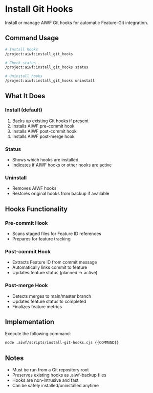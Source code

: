 # Install Git Hooks

Install or manage AIWF Git hooks for automatic Feature-Git integration.

## Command Usage

```bash
# Install hooks
/project:aiwf:install_git_hooks

# Check status
/project:aiwf:install_git_hooks status

# Uninstall hooks
/project:aiwf:install_git_hooks uninstall
```

## What It Does

### Install (default)
1. Backs up existing Git hooks if present
2. Installs AIWF pre-commit hook
3. Installs AIWF post-commit hook
4. Installs AIWF post-merge hook

### Status
- Shows which hooks are installed
- Indicates if AIWF hooks or other hooks are active

### Uninstall
- Removes AIWF hooks
- Restores original hooks from backup if available

## Hooks Functionality

### Pre-commit Hook
- Scans staged files for Feature ID references
- Prepares for feature tracking

### Post-commit Hook
- Extracts Feature ID from commit message
- Automatically links commit to feature
- Updates feature status (planned → active)

### Post-merge Hook
- Detects merges to main/master branch
- Updates feature status to completed
- Finalizes feature metrics

## Implementation

Execute the following command:

```bash
node .aiwf/scripts/install-git-hooks.cjs {{COMMAND}}
```

## Notes

- Must be run from a Git repository root
- Preserves existing hooks as .aiwf-backup files
- Hooks are non-intrusive and fast
- Can be safely installed/uninstalled anytime